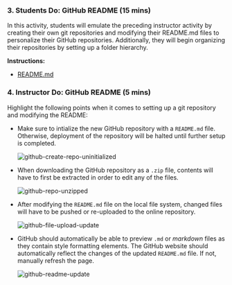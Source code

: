 ### 3. Students Do: GitHub README (15 mins)

In this activity, students will emulate the preceding instructor activity by creating their own git repositories and modifying their README.md files to personalize their GitHub repositories. Additionally, they will begin organizing their repositories by setting up a folder hierarchy. 

**Instructions:**

* [README.md](Activities/01-Stu_Refresher/README.md)

### 4. Instructor Do: GitHub README (5 mins)

Highlight the following points when it comes to setting up a git repository and modifying the README:

* Make sure to intialize the new GitHub repository with a `README.md` file. Otherwise, deployment of the repository will be halted until further setup is completed.

  ![github-create-repo-uninitialized](Images/github-create-repo-uninitialized.png)

* When downloading the GitHub repository as a `.zip` file, contents will have to first be extracted in order to edit any of the files.

  ![github-repo-unzipped](Images/github-repo-unzipped.png)

* After modifying the `README.md` file on the local file system, changed files will have to be pushed or re-uploaded to the online repository.

  ![github-file-upload-update](Images/github-file-upload-update.png)

* GitHub should automatically be able to preview `.md` or *markdown* files as they contain style formatting elements. The GitHub website should automatically reflect the changes of the updated `README.md` file. If not, manually refresh the page.

  ![github-readme-update](Images/github-readme-update.png)